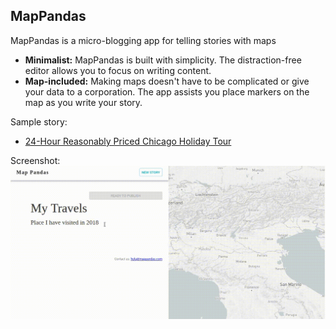 ## MapPandas
MapPandas is a micro-blogging app for telling stories with maps
- **Minimalist:** MapPandas is built with simplicity.  The distraction-free editor allows you to focus on writing content.
- **Map-included:**  Making maps doesn't have to be complicated or give your data to a corporation. The app assists you place markers on the map as you write your story. 

Sample story: 
- [24-Hour Reasonably Priced Chicago Holiday Tour](https://mappandas.com/p/97cb72b0-4215-11e9-9cf2-afccc66ce6e3)

Screenshot:
![screenshot](./mappandas.gif)
